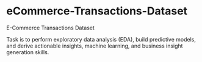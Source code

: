# eCommerce-Transactions-Dataset
E-Commerce  Transactions Dataset

Task is to perform exploratory data analysis (EDA), build predictive models, and derive actionable insights, machine learning, and business insight generation skills. 
